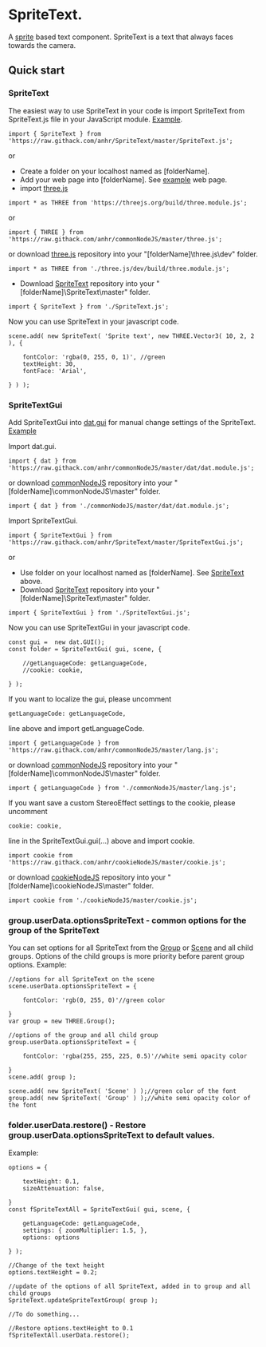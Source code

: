 # SpriteText.

A [sprite](https://threejs.org/docs/index.html#api/en/objects/Sprite) based text component. SpriteText is a text that always faces towards the camera.

## Quick start

### SpriteText

The easiest way to use SpriteText in your code is import SpriteText from SpriteText.js file in your JavaScript module. [Example](https://raw.githack.com/anhr/SpriteText/master/Examples/SpriteText.html).

```
import { SpriteText } from 'https://raw.githack.com/anhr/SpriteText/master/SpriteText.js';
```
or

* Create a folder on your localhost named as [folderName].
* Add your web page into [folderName]. See [example](https://raw.githack.com/anhr/SpriteText/master/Examples/SpriteText.html) web page.
* import [three.js](https://github.com/anhr/three.js)
```
import * as THREE from 'https://threejs.org/build/three.module.js';
```
or
```
import { THREE } from 'https://raw.githack.com/anhr/commonNodeJS/master/three.js';
```
or download [three.js](https://github.com/anhr/three.js) repository into your "[folderName]\three.js\dev" folder.
```
import * as THREE from './three.js/dev/build/three.module.js';
```
* Download [SpriteText](https://github.com/anhr/SpriteText) repository into your "[folderName]\SpriteText\master" folder.
```
import { SpriteText } from './SpriteText.js';
```

Now you can use SpriteText in your javascript code.
```
scene.add( new SpriteText( 'Sprite text', new THREE.Vector3( 10, 2, 2 ), {

	fontColor: 'rgba(0, 255, 0, 1)', //green
	textHeight: 30,
	fontFace: 'Arial',

} ) );
```

### SpriteTextGui

Add SpriteTextGui into [dat.gui](https://github.com/anhr/dat.gui) for manual change settings of the SpriteText.
[Example](https://raw.githack.com/anhr/SpriteText/master/Examples/SpriteTextGui.html)

Import dat.gui.
```
import { dat } from 'https://raw.githack.com/anhr/commonNodeJS/master/dat/dat.module.js';
```
or download [commonNodeJS](https://github.com/anhr/commonNodeJS) repository into your "[folderName]\commonNodeJS\master" folder.
```
import { dat } from './commonNodeJS/master/dat/dat.module.js';
```
Import SpriteTextGui.
```
import { SpriteTextGui } from 'https://raw.githack.com/anhr/SpriteText/master/SpriteTextGui.js';
```
or

* Use folder on your localhost named as [folderName]. See [SpriteText](https://github.com/anhr/SpriteText#spritetext-1) above.
* Download [SpriteText](https://github.com/anhr/SpriteText) repository into your "[folderName]\SpriteText\master" folder.

```
import { SpriteTextGui } from './SpriteTextGui.js';
```

Now you can use SpriteTextGui in your javascript code.
```
const gui =  new dat.GUI();
const folder = SpriteTextGui( gui, scene, {

	//getLanguageCode: getLanguageCode,
	//cookie: cookie,

} );
```
If you want to localize the gui, please uncomment
```
getLanguageCode: getLanguageCode,
```
line above and import getLanguageCode.
```
import { getLanguageCode } from 'https://raw.githack.com/anhr/commonNodeJS/master/lang.js';
```
or download [commonNodeJS](https://github.com/anhr/commonNodeJS) repository into your "[folderName]\commonNodeJS\master" folder.
```
import { getLanguageCode } from './commonNodeJS/master/lang.js';
```
If you want save a custom StereoEffect settings to the cookie, please uncomment
```
cookie: cookie,
```
line in the SpriteTextGui.gui(...) above and import cookie.
```
import cookie from 'https://raw.githack.com/anhr/cookieNodeJS/master/cookie.js';
```
or download [cookieNodeJS](https://github.com/anhr/cookieNodeJS) repository into your "[folderName]\cookieNodeJS\master" folder.
```
import cookie from './cookieNodeJS/master/cookie.js';
```

### group.userData.optionsSpriteText - common options for the group of the SpriteText
You can set options for all SpriteText from the [Group](https://threejs.org/docs/index.html#api/en/objects/Group) or [Scene](https://threejs.org/docs/index.html#api/en/scenes/Scene) and all child groups.
Options of the child groups is more priority before parent group options.
Example:
```
//options for all SpriteText on the scene
scene.userData.optionsSpriteText = {

	fontColor: 'rgb(0, 255, 0)'//green color

}
var group = new THREE.Group();

//options of the group and all child group
group.userData.optionsSpriteText = {

	fontColor: 'rgba(255, 255, 225, 0.5)'//white semi opacity color

}
scene.add( group );

scene.add( new SpriteText( 'Scene' ) );//green color of the font
group.add( new SpriteText( 'Group' ) );//white semi opacity color of the font
```

### folder.userData.restore() - Restore group.userData.optionsSpriteText to default values.
Example:
```
options = {

	textHeight: 0.1,
	sizeAttenuation: false,

}
const fSpriteTextAll = SpriteTextGui( gui, scene, {

	getLanguageCode: getLanguageCode,
	settings: { zoomMultiplier: 1.5, },
	options: options

} );

//Change of the text height
options.textHeight = 0.2;

//update of the options of all SpriteText, added in to group and all child groups
SpriteText.updateSpriteTextGroup( group );

//To do something...

//Restore options.textHeight to 0.1
fSpriteTextAll.userData.restore();
```
